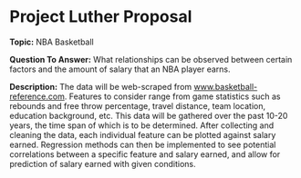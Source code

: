 # Project Luther Proposal
**Topic:** NBA Basketball

**Question To Answer:**
What relationships can be observed between certain factors and the amount of salary that an NBA player earns. 

**Description:**
The data will be web-scraped from www.basketball-reference.com.  Features to consider range from game statistics such as rebounds and free throw percentage, travel distance,  team location, education background, etc. This data will be gathered over the past 10-20 years, the time span of which is to be determined. After collecting and cleaning the data, each individual feature can be plotted against salary earned. Regression methods can then be implemented to see potential correlations between a specific feature and salary earned, and allow for prediction of salary earned with given conditions.
